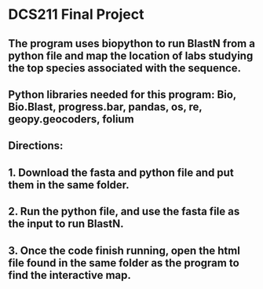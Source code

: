 # DCS211 Final Project

## The program uses biopython to run BlastN from a python file and map the location of labs studying the top species associated with the sequence.

## Python libraries needed for this program: Bio, Bio.Blast, progress.bar, pandas, os, re, geopy.geocoders, folium

## Directions:
## 1. Download the fasta and python file and put them in the same folder.
## 2. Run the python file, and use the fasta file as the input to run BlastN.
## 3. Once the code finish running, open the html file found in the same folder as the program to find the interactive map.
